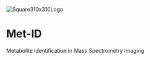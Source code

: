![Square310x310Logo](https://github.com/pbjarterot/Met-ID/assets/46728406/115bcc2d-3c16-42ab-8f50-484b2dd5d253)

# Met-ID
 Metabolite identification in Mass Spectrometry Imaging
